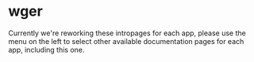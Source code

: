 # wger

Currently we're reworking these intropages for each app, please use the menu on the left to select other available documentation pages for each app, including this one.
